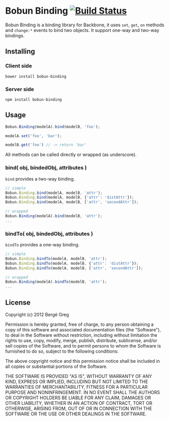 # Bobun Binding [![Build Status](https://travis-ci.org/neoziro/bobun-binding.png?branch=master)](https://travis-ci.org/neoziro/bobun-binding)

Bobun Binding is a binding library for Backbone, it uses `set`, `get`, `on` methods and `change:*` events to bind two objects. It support one-way and two-way bindings.

## Installing

### Client side

```
bower install bobun-binding
```

### Server side

```
npm install bobun-binding
```

## Usage

```javascript
Bobun.Binding(modelA).bind(modelB, 'foo');

modelA.set('foo', 'bar');

modelB.get('foo') // -> return 'bar'
```

All methods can be called directly or wrapped (as underscore).

### bind( obj, bindedObj, attributes )

`bind` provides a two-way binding.

```javascript
// simple
Bobun.Binding.bind(modelA, modelB, 'attr');
Bobun.Binding.bind(modelA, modelB, {'attr': 'distAttr'});
Bobun.Binding.bind(modelA, modelB, ['attr', 'secondAttr']);

// wrapped
Bobun.Binding(modelA).bind(modelB, 'attr');
...
```

### bindTo( obj, bindedObj, attributes )

`bindTo` provides a one-way binding.

```javascript
// simple
Bobun.Binding.bindTo(modelA, modelB, 'attr');
Bobun.Binding.bindTo(modelA, modelB, {'attr': 'distAttr'});
Bobun.Binding.bindTo(modelA, modelB, ['attr', 'secondAttr']);

// wrapped
Bobun.Binding(modelA).bindTo(modelB, 'attr');
...
```

## License

Copyright (c) 2012 Bergé Greg

Permission is hereby granted, free of charge, to any person obtaining a copy of this software and associated documentation files (the "Software"), to deal in the Software without restriction, including without limitation the rights to use, copy, modify, merge, publish, distribute, sublicense, and/or sell copies of the Software, and to permit persons to whom the Software is furnished to do so, subject to the following conditions:

The above copyright notice and this permission notice shall be included in all copies or substantial portions of the Software.

THE SOFTWARE IS PROVIDED "AS IS", WITHOUT WARRANTY OF ANY KIND, EXPRESS OR IMPLIED, INCLUDING BUT NOT LIMITED TO THE WARRANTIES OF MERCHANTABILITY, FITNESS FOR A PARTICULAR PURPOSE AND NONINFRINGEMENT. IN NO EVENT SHALL THE AUTHORS OR COPYRIGHT HOLDERS BE LIABLE FOR ANY CLAIM, DAMAGES OR OTHER LIABILITY, WHETHER IN AN ACTION OF CONTRACT, TORT OR OTHERWISE, ARISING FROM, OUT OF OR IN CONNECTION WITH THE SOFTWARE OR THE USE OR OTHER DEALINGS IN THE SOFTWARE.

